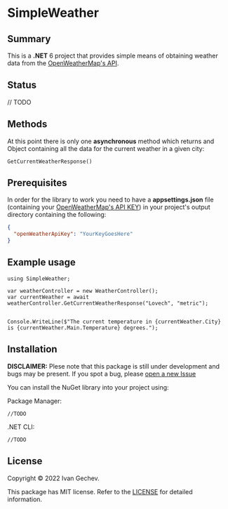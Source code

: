 # SimpleWeather

## Summary
This is a <b>.NET</b> 6 project that provides simple means of obtaining weather data from the [OpenWeatherMap's API](https://openweathermap.org/api).

## Status
// TODO

## Methods
At this point there is only one <b>asynchronous</b> method which returns and Object containing all the data for the current weather in a given city:
```Csharp
GetCurrentWeatherResponse()
```
## Prerequisites
In order for the library to work you need to have a <b>appsettings.json</b> file (containing your [OpenWeatherMap's API KEY](https://openweathermap.org/api)) in your project's output directory containing the following:
```Json
{
  "openWeatherApiKey": "YourKeyGoesHere"
}
```

## Example usage
```Csharp
using SimpleWeather;

var weatherController = new WeatherController();
var currentWeather = await weatherController.GetCurrentWeatherResponse("Lovech", "metric");


Console.WriteLine($"The current temperature in {currentWeather.City} is {currentWeather.Main.Temperature} degrees.");
```

## Installation
**DISCLAIMER:** Plese note that this package is still under development and bugs may be present. If you spot a bug, please [open a new Issue](https://github.com/Banovvv/SimpleWeather/issues/new)

You can install the NuGet library into your project using:

Package Manager:
```
//TODO
```

.NET CLI:
```
//TODO
```

## License
Copyright © 2022 Ivan Gechev.

This package has MIT license. Refer to the [LICENSE](https://github.com/Banovvv/SimpleWeather/blob/a7b24c51d62e71722899b42aded8e48fb6c8fe7e/LICENSE) for detailed information.
